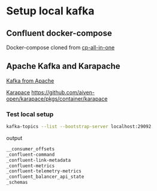 # Setup local kafka

## Confluent docker-compose

Docker-compose cloned from [cp-all-in-one](https://github.com/confluentinc/cp-all-in-one/tree/7.5.0-post/cp-all-in-one-kraft)

## Apache Kafka and Karapache
[Kafka from Apache](https://github.com/apache/kafka/blob/trunk/docker/examples/README.md)

[Karapace](https://github.com/Aiven-Open/karapace/blob/main/container/compose.yml)
https://github.com/aiven-open/karapace/pkgs/container/karapace

### Test local setup
```sh
kafka-topics --list --bootstrap-server localhost:29092
```
output
```sh
__consumer_offsets
_confluent-command
_confluent-link-metadata
_confluent-metrics
_confluent-telemetry-metrics
_confluent_balancer_api_state
_schemas
```
